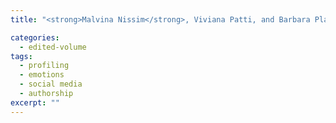 ```yaml
---
title: "<strong>Malvina Nissim</strong>, Viviana Patti, and Barbara Plank (eds). <em>Proceedings of the COLING Workshop on Modeling People’s Emotions, Opinions, and Personality in Social Media (PEOPLES 2016)</em>, co-located with COLING 2016, Osaka, Japan. 2016."

categories: 
  - edited-volume
tags:
  - profiling
  - emotions
  - social media
  - authorship
excerpt: ""
---
```




